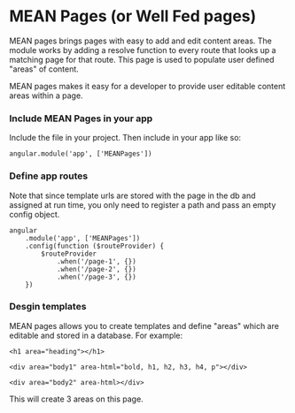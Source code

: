 # MEAN Pages (or Well Fed pages)

MEAN pages brings pages with easy to add and edit content areas. The module works by adding a resolve function to every route that looks up a matching page for that route. This page is used to populate user defined "areas" of content.

MEAN pages makes it easy for a developer to provide user editable content areas within a page.  


### Include MEAN Pages in your app

Include the file in your project. Then include in your app like so: 

`angular.module('app', ['MEANPages'])`


### Define app routes

Note that since template urls are stored with the page in the db and assigned at run time, you only need to register a path and pass an empty config object.

	angular
		.module('app', ['MEANPages'])
		.config(function ($routeProvider) {
			$routeProvider
			    .when('/page-1', {})
			    .when('/page-2', {})
			    .when('/page-3', {})
		})

### Desgin templates

MEAN pages allows you to create templates and define "areas" which are editable and stored in a database. For example:

	<h1 area="heading"></h1>

	<div area="body1" area-html="bold, h1, h2, h3, h4, p"></div>

	<div area="body2" area-html></div>

This will create 3 areas on this page.


